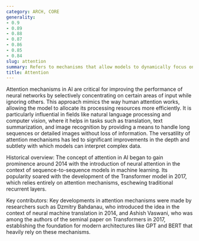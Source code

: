```yaml
---
category: ARCH, CORE
generality:
- 0.9
- 0.89
- 0.88
- 0.87
- 0.86
- 0.85
- 0.84
slug: attention
summary: Refers to mechanisms that allow models to dynamically focus on specific parts of input data, enhancing the relevance and context-awareness of the processing.
title: Attention
---
```


Attention mechanisms in AI are critical for improving the performance of neural networks by selectively concentrating on certain areas of input while ignoring others. This approach mimics the way human attention works, allowing the model to allocate its processing resources more efficiently. It is particularly influential in fields like natural language processing and computer vision, where it helps in tasks such as translation, text summarization, and image recognition by providing a means to handle long sequences or detailed images without loss of information. The versatility of attention mechanisms has led to significant improvements in the depth and subtlety with which models can interpret complex data.

Historical overview: The concept of attention in AI began to gain prominence around 2014 with the introduction of neural attention in the context of sequence-to-sequence models in machine learning. Its popularity soared with the development of the Transformer model in 2017, which relies entirely on attention mechanisms, eschewing traditional recurrent layers.

Key contributors: Key developments in attention mechanisms were made by researchers such as Dzmitry Bahdanau, who introduced the idea in the context of neural machine translation in 2014, and Ashish Vaswani, who was among the authors of the seminal paper on Transformers in 2017, establishing the foundation for modern architectures like GPT and BERT that heavily rely on these mechanisms.